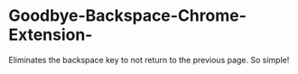 Goodbye-Backspace-Chrome-Extension-
===================================

Eliminates the backspace key to not return to the previous page. So simple!
